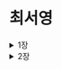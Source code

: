 # 최서영

<details>
<summary>1장</summary>
    - 머신러닝 방식
        
        [사진으로 대체]
        
        [사진으로 대체]
        
    - 대표적인 머신러닝 애플리케이션
        - CNN : 제품 이미지를 보고 자동으로 분류
        - NLP : 자동으로 뉴스 기사를 분류하기
        - 회기 : 내년도 회사의 수익을 예측하기
        - RNN, CNN, 트랜스포머 : 음성을 듣고 이해하는 앱을 만들기
        - 군집 : 구매 이력을 기반으로 고객을 나누기
    - 머신러닝 시스템의 종류
        - 훈련 감동 방법 : 지도학습, 비지도 학습, 준지도 학습, 강화 학습
            - 지도 학습 : 정답이 있는 경우 
            → 선형 회기, 로지스틱 회귀, 서포트 벡터 머신, 결정 트리와 앙상블, 신경망
                
                [사진으로 대체]
                
            - 비지도 학습 : 정답이 없는 경우
            → k-평균, DBSCAN, PCA, 가우시안 혼합, 오토인코더
                
                [사진으로 대체]
                
            - 준지도 학습 : 정답이 일부만 있는 경우
                
                [사진으로 대체]
                
            - 강화 학습 : 행동의 보상이 있는 경우
                
                [사진으로 대체]
                
        - 훈련 시점 : 온라인 학습과 배치 학습
            - 온라인 학습 : 적은 데이터를 사용해 점진적으로 훈련, 실시간 시스템이나 메모리가 부족한 경우 사용
            - 배치 학습 : 전체 데이터를 사용해 오프라인에서 훈련, 컴퓨팅 자원이 풍부한 경우에 사용
        - 모델 생성 : 사례 기반 학습과 모델 기반 학습
            - 사례 기반 학습 : 샘플을 기억하는 것이 훈련, 예측을 위해 샘플 사이의 유사도 측정
                
                [사진으로 대체]
                
            - 모델 기반 학습 : 샘플을 사용해 모델을 훈련, 훈련된 모델을 사용해 예측
                
                [사진으로 대체]
                
    - 주요 도전 과제
        - 충분하지 않은 양의 훈련 데이터
            - 간단한 문제라도 수천 개의 데이터가 필요
            - 이미지나 음성 인식 같은 문제는 수백만 개가 필요할 수 있음
        - 대표성 없는 훈련 데이터
            - 샘플링 잡음 : 우연에 의해 대표성이 없는 데이터
            - 샘플링 편향 : 표본 추출 방법이 잘못된 대표성이 없는 데이터
        - 낮은 품질의 데이터
            - 이상치 샘플 → 고치거나 무시
            - 특성이 누락
                - 해당 특성을 제외
                - 해당 샘플을 제외
                - 누락된 값을 채움
                - 해당 특성을 넣은 경우와 뺀 경우 각기 모델을 훈련
        - 관련 없는 특성
            - 특성 공학은 풀려는 문제에 관련이 높은 특성을 찾는다
                - 특성 선택 : 준비되어 있는 특성 중 가장 유용한 특성 찾기
                - 특성 추출 : 특성을 조합하여 새로운 특성 만듦
        - 과대 적합
            - 훈련 세트에 너무 잘 맞아 일반화 성능이 낮은 현상
            - 규제 이용 → 과대적합 감소
        - 과소 적합
            - 모델이 너무 단순해서 훈련 세트를 잘 학습 못함
            - 해결 방법
                - 모델 파라미터가 더 많은 모델 사용
                - 특성 공학으로 더 좋은 특성 찾음
                - 규제의 강도를 줄임
        - 테스트 세트와 검증 세트
            - 모델의 일반화 성능을 측정 → 훈련 세트와 테스트 세트로 나눔
                - 훈련 세트 → 모델을 훈련하고 테스트 세트로 모델의 일반화 성능을 측정
                    - 하이퍼파라미터 : 알고리즘을 조절하기 위해 사전에 정의하는 파라미터
                - 테스트 세트 → 여러 모델을 평가하면 테스트 세트에 과대적합됩니다
            - 모델 선택 → 훈련 세트, 검증 세트(개발 세트), 테스트 세트로 나눔
        - 훈련-개발 세트
            - 대량의 데이터를 얻기 위해 실전과 다른 데이터로 훈련 세트를 만들 때 → 검증 세트 점수가 과대적합과 데이터 불일치 중 어떤 것인지 모름
            
            → 훈련-개발 세트를 만들어서 훈련한 모델을 평가
            
            - 훈련-개발 세트 성능이 낮으면 → 과대적합
            - 검증 세트 성능이 낮으면 → 데이터 불일치

</details>

<details>
<summary>2장</summary>

    - 회귀의 성능 측정
        
        [사진으로 대체]
        
    - 표기법
        
        [사진으로 대체]
        
        bold 글씨 : 벡터 / 일반 글씨 : 스칼라값
        
    
    **<코랩 코드 관련>**
    
    - info()
    - value_counts() : 특정 열에서 count
    - describe() : 각 특성의 수치를 요약해서 보여줌
    - train_test_spilt() - 사이킷런
        - permutation() : 배열을 섞어줌 → index로 사용 가능
        - iloc () : index 기반
        - loc () : 행의 순서대로 selecting
    - train set(70~80%) : 훈련 데이터 → 모델을 학습시키기 위한 데이터 → 입력(input)과 정답(label)을 바탕으로, 모델은 패턴을 찾아내고, 내부 가중치 조절
    - test set(20~30%) : 테스트 데이터 → 학습이 끝난 후, 모델이 얼마나 잘 일반화 되어 있는지 평가하기 위해 사용하는 새로운 데이터 → 모델이 한번도 본 적 없는 데이터 사용
    
    - hash 함수 : 임의의 크기를 가진 데이터를 고정된 크기의 값으로 변환하는 함수
        - 입력 → 고정된 출력 : 어떤 크기의 입력이든 항상 같은 길이의 출력값 생성
        - 결정적 함수 : 같은 입력값 → 항상 같은 해시값
        - 빠른 계산 : 계산 속도가 매우 빠름 (O(1)에 가까움)
        - 충돌 최소화 : 서로 다른 입력이 같은 해시값을 갖는 ‘충돌’ 발생 확률이 낮아야 함
    
    - StratifiedShuffleSplit
        - Stratified : 계층형 분할, 범주형 특성을 고르게 분할
            - stratify: 계층적으로 샘플링할 때 범주형 특성의 비율을 유지하면서 샘플링 할 수 있는 매개변수
        - compare_props
            - (preProps, nextProps) : 이전 prop, 다음 prop 비교 → 재렌더링 여부
            - (obj1, obj2) : 객체 속성 비교
            - (group1, group2) : 두 그래프 속성 차이 비교
    
    - cmap = plt.get_cmap(”jet”) : 값이 크면 red로, 값이 작으면 blue로
    - corr() : 행렬간 상관관계
    - SimpleImputer : 결측값을 평균, 중앙값 등으로 채워주는 전처리 도구
        - fit() : 평균, 중앙값 등 통계값을 계산 (실제로 바꿔주는건 아님)
        - statistics_ : fit() 이후 자동 생성 → 배열 형태로 저장
        - strategy : 어떤 방식으로 결측값 채울지 지정하는 전략 선택 옵션
    - 사이킷런
        - ordinalEncoder : 문자형 → 정수형
        - oneHotEncoder : 각각 하나씩 특징을 가짐
            - 하나만 1 나머지는 0
            - 기본적으로 희소행렬 반환 -toarray()→ 밀집배열 반환
            - sparse=False 적으면 바로 밀집배열 반환
    
    - 수치형 특성 전처리 pipeline
        - StandardScaler : 데이터에서 그 열의 평균을 빼고, 그 열의 표준 편차로 나눠서 표준 점수로 바꾸는 전처리 방법
        - oldDataFrameSelector : dataframe에서 각 열을 따로 따로 선택해주는 변환기
    
    - predict() : 예측값 구하기
    - mean_squared_error
    - mean_absolute_error - 1에 가까울 수록 좋음, 0에 가까울 수록 평균에 가까움
    - cross validation(교차 검증) - 여러번 반복 수행
        - cross_val_score
    
    - RandomForestRegressor
        - GridSearchCV
            - n_estimators : 결정트리 갯수
            - max_features : 랜덤하게 뽑아서 max값을..
            - bootstrap : false (3 - 25분..)
            - best_paramas
            - best_estimator
        - RandomizedSearchCV
            - n_estimators
            - max_features
    
    - 테스트 RMSE에 대한 95% 신뢰 구간 계산
        
        ```python
        from scipy import stats
        
        confidence = 0.95
        squared_errors = (final_predictions - y_test) ** 2
        np.sqrt(stats.t.interval(confidence, len(squared_errors) - 1,
                                 loc=squared_errors.mean(),
                                 scale=stats.sem(squared_errors)))
        ```
        
    - 추가
        - 전처리 + 예측 파이프라인
        - joblib 이용 - 객체를 저장해서 dump 메서드 사용해서 피클파일로 저장 가능 → 파이선 객체로 다시 저장
        - RandomizedSearchCV : geom(기하분포), expon(지수분포)
    
    - 요약
        1. 문제 정의 및 목표 설정
            - 비즈니스 목적 파악 (예: 캘리포니아 주택 가격 예측)
            - 지도학습 회귀 문제로 정의
        2. 데이터 수집
            - `fetch_california_housing()` 등으로 실제 데이터 획득
        3. 탐색적 데이터 분석 (EDA)
            - 히스토그램, 상관계수, 지리적 시각화 등
            - 데이터 분포, 이상치, 결측치 파악
        4. 데이터 전처리
            - 학습용/테스트용 분리 (`train_test_split`, `StratifiedShuffleSplit`)
            - 결측값 처리 (`SimpleImputer`)
            - 범주형 변수 변환 (`OneHotEncoder`)
            - 특성 스케일링 (`StandardScaler`)
        5. 특성 엔지니어링
            - 조합 특성 생성 (예: `rooms_per_household`)
            - 파이프라인 구축 (`Pipeline`, `ColumnTransformer`)
        6. 모델 선택 및 훈련
            - 선형 회귀, 결정 트리, 랜덤 포레스트 등 다양한 모델 훈련
            - 교차검증 (`cross_val_score`)으로 성능 비교
        7. 모델 튜닝
            - 그리드 서치 (`GridSearchCV`)와 랜덤 서치로 하이퍼파라미터 최적화
            - 최적 모델 선택
        8. 최종 평가
            - 테스트 세트로 최종 모델 평가
            - 회귀 성능지표(MAE, MSE, RMSE 등) 분석
        9. 모델 저장 및 재사용
            - `joblib` 등으로 모델 저장
            - 배포 및 재사용 고려

</details>
